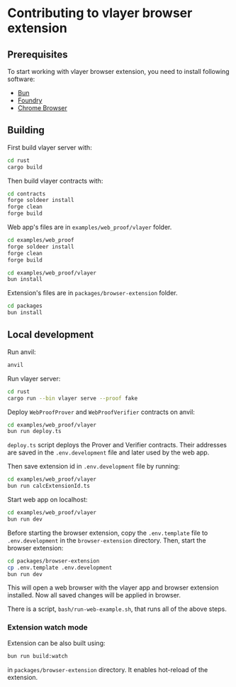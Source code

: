 # Contributing to vlayer browser extension

## Prerequisites

To start working with vlayer browser extension, you need to install following software:

- [Bun](https://bun.sh/)
- [Foundry](https://book.getfoundry.sh/getting-started/installation)
- [Chrome Browser](https://www.google.com/chrome/)

## Building

First build vlayer server with:

```sh
cd rust
cargo build
```

Then build vlayer contracts with:

```sh
cd contracts
forge soldeer install
forge clean
forge build
```

Web app's files are in `examples/web_proof/vlayer` folder.

```sh
cd examples/web_proof
forge soldeer install
forge clean
forge build
```

```sh
cd examples/web_proof/vlayer
bun install
```

Extension's files are in `packages/browser-extension` folder.

```sh
cd packages
bun install
```

## Local development

Run anvil:

```sh
anvil
```

Run vlayer server:

```sh
cd rust
cargo run --bin vlayer serve --proof fake
```

Deploy `WebProofProver` and `WebProofVerifier` contracts on anvil:

```sh
cd examples/web_proof/vlayer
bun run deploy.ts
```

`deploy.ts` script deploys the Prover and Verifier contracts. Their addresses are saved in the `.env.development` file and later used by the web app.

Then save extension id in `.env.development` file by running:

```sh
cd examples/web_proof/vlayer
bun run calcExtensionId.ts
```

Start web app on localhost:

```sh
cd examples/web_proof/vlayer
bun run dev
```

Before starting the browser extension, copy the `.env.template` file to `.env.development` in the `browser-extension` directory. Then, start the browser extension:

```sh
cd packages/browser-extension
cp .env.template .env.development
bun run dev
```

This will open a web browser with the vlayer app and browser extension installed.
Now all saved changes will be applied in browser.

There is a script, `bash/run-web-example.sh`, that runs all of the above steps.

### Extension watch mode

Extension can be also built using:

```sh
bun run build:watch
```

in `packages/browser-extension` directory. It enables hot-reload of the extension.

